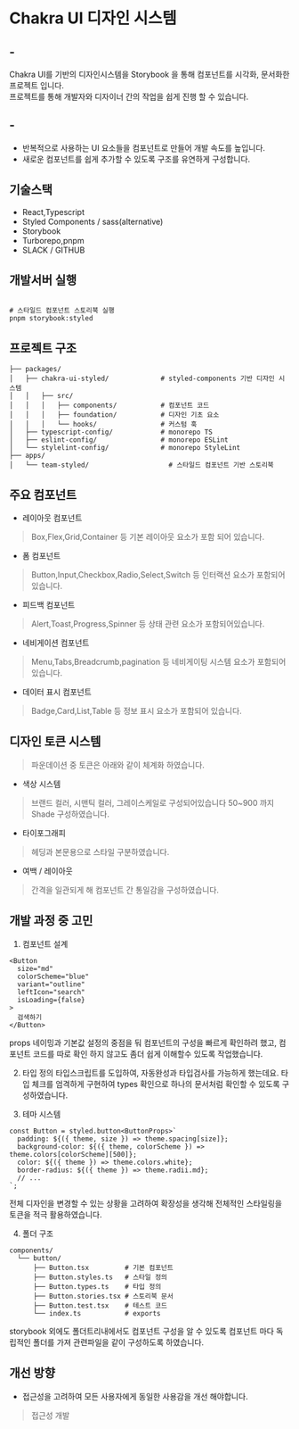 # Chakra UI 디자인 시스템 

## -
Chakra UI를 기반의 디자인시스템을 Storybook 을 통해 컴포넌트를 시각화, 문서화한 프로젝트 입니다.   
프로젝트를 통해 개발자와 디자이너 간의 작업을 쉽게 진행 할 수 있습니다.

## -
* 반복적으로 사용하는 UI 요소들을 컴포넌트로 만들어 개발 속도를 높입니다.
* 새로운 컴포넌트를 쉽게 추가할 수 있도록 구조를 유연하게 구성합니다.

## 기술스택

* React,Typescript
* Styled Components / sass(alternative)
* Storybook
* Turborepo,pnpm
* SLACK / GITHUB 

## 개발서버 실행
```

# 스타일드 컴포넌트 스토리북 실행
pnpm storybook:styled

```

## 프로젝트 구조 

```
├── packages/
│   ├── chakra-ui-styled/             # styled-components 기반 디자인 시스템
│   │   ├── src/
│   │   │   ├── components/           # 컴포넌트 코드
│   │   │   ├── foundation/           # 디자인 기초 요소
│   │   │   └── hooks/                # 커스텀 훅
│   ├── typescript-config/            # monorepo TS
│   ├── eslint-config/                # monorepo ESLint
│   └── stylelint-config/             # monorepo StyleLint
├── apps/
│   └── team-styled/                    # 스타일드 컴포넌트 기반 스토리북
```

## 주요 컴포넌트

* 레이아웃 컴포넌트
> Box,Flex,Grid,Container 등 기본 레이아웃 요소가 포함 되어 있습니다.
* 폼 컴포넌트
> Button,Input,Checkbox,Radio,Select,Switch 등 인터랙션 요소가 포함되어 있습니다. 
* 피드백 컴포넌트
> Alert,Toast,Progress,Spinner 등 상태 관련 요소가 포함되어있습니다.
* 네비게이션 컴포넌트
> Menu,Tabs,Breadcrumb,pagination 등 네비게이팅 시스템 요소가 포함되어 있습니다.
* 데이터 표시 컴포넌트
> Badge,Card,List,Table 등 정보 표시 요소가 포함되어 있습니다. 

## 디자인 토큰 시스템
> 파운데이션 중 토큰은  아래와 같이 체계화 하였습니다.

* 색상 시스템
> 브랜드 컬러, 시맨틱 컬러, 그레이스케일로 구성되어있습니다 50~900 까지 Shade 구성하였습니다.
* 타이포그래피
> 헤딩과 본문용으로 스타일 구분하였습니다.
* 여백 / 레이아웃
> 간격을 일관되게 해 컴포넌트 간 통일감을 구성하였습니다. 


## 개발 과정 중 고민

1. 컴포넌트 설계
```
<Button 
  size="md"
  colorScheme="blue"
  variant="outline"
  leftIcon="search"
  isLoading={false}
>
  검색하기
</Button>
```
props 네이밍과 기본값 설정의 중점을 둬 컴포넌트의 구성을 빠르게 확인하려 했고,
컴포넌트 코드를 따로 확인 하지 않고도 좀더 쉽게 이해할수 있도록 작업했습니다.

2. 타입 정의
타입스크립트를 도입하여, 자동완성과 타입검사를 가능하게 했는데요. 타입 체크를
엄격하게 구현하여 types 확인으로 하나의 문서처럼 확인할 수 있도록 구성하였습니다.

3. 테마 시스템
```
const Button = styled.button<ButtonProps>`
  padding: ${({ theme, size }) => theme.spacing[size]};
  background-color: ${({ theme, colorScheme }) => theme.colors[colorScheme][500]};
  color: ${({ theme }) => theme.colors.white};
  border-radius: ${({ theme }) => theme.radii.md};
  // ...
`;
```
전체 디자인을 변경할 수 있는 상황을 고려하여 확장성을 생각해 전체적인 스타일링을 토큰을 적극 활용하였습니다.

4. 폴더 구조
```
components/
  └── button/
      ├── Button.tsx         # 기본 컴포넌트
      ├── Button.styles.ts   # 스타일 정의
      ├── Button.types.ts    # 타입 정의
      ├── Button.stories.tsx # 스토리북 문서
      ├── Button.test.tsx    # 테스트 코드
      └── index.ts           # exports 
```
storybook 외에도 폴더트리내에서도 컴포넌트 구성을 알 수 있도록 컴포넌트 마다 독립적인 폴더를 가져  관련파일을 같이 구성하도록 하였습니다.


## 개선 방향
* 접근성을 고려하여 모든 사용자에게 동일한 사용감을 개선 해야합니다. 
> 접근성 개발